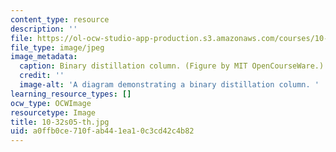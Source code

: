 ```yaml
---
content_type: resource
description: ''
file: https://ol-ocw-studio-app-production.s3.amazonaws.com/courses/10-32-separation-processes-spring-2005/a0ffb0ce710fab441ea10c3cd42c4b82_10-32s05-th.jpg
file_type: image/jpeg
image_metadata:
  caption: Binary distillation column. (Figure by MIT OpenCourseWare.)
  credit: ''
  image-alt: 'A diagram demonstrating a binary distillation column. '
learning_resource_types: []
ocw_type: OCWImage
resourcetype: Image
title: 10-32s05-th.jpg
uid: a0ffb0ce-710f-ab44-1ea1-0c3cd42c4b82
---
```

